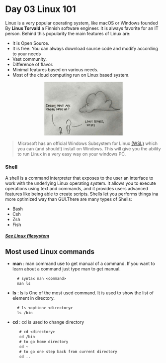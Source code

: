 <!-- @format -->

# Day 03 Linux 101

Linux is a very popular operating system, like macOS or Windows founded By **Linus Torvald** a Finnish software engineer. It is always favorite for an IT person. Behind this popularity the main features of Linux are:

- It is Open Source.
- It is free. You can always download source code and modify according to your needs
- Vast community.
- Difference of flavor.
- Minimal features based on various needs.
- Most of the cloud computing run on Linux based system.

<p align="center">
 <img src="./resources/linux-cloud.jpg?raw=true" alt="cloud is linux" width="50%" height="50%" />
</p>

> Microsoft has an official Windows Subsystem for Linux [(WSL)](https://learn.microsoft.com/en-us/windows/wsl/about) which you can (and should!) install on Windows. This will give you the ability to run Linux in a very easy way on your windows PC.

### Shell

A shell is a command interpreter that exposes to the user an interface to work with the underlying Linux operating system. It allows you to execute operations using text and commands, and it provides
users advanced features like being able to create scripts. Shells let you performs things ina more optimized way than GUI.There are many types of Shells:

- Bash
- Csh
- Zsh
- Fish

##### [See Linux filesystem](../Terminology/LinuxFilesystem.md)

## Most used Linux commands

- **man** : man command use to get manual of a command. If you want to learn about a command just type man <command> to get manual.

        # syntax man <command>
        man ls

- **ls** : ls is One of the most used command. It is used to show the list of element in directory.

        # ls <option> <directory>
        ls /bin

- **cd** : cd is used to change directory

         # cd <directory>
         cd /bin
         # to go home directory
         cd ~
         # to go one step back from current directory
         cd ..
